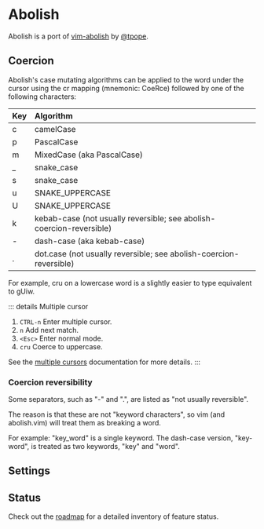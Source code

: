 # Abolish

Abolish is a port of [vim-abolish](https://github.com/tpope/vim-abolish) by [@tpope](https://x.com/tpope).

## Coercion

Abolish's case mutating algorithms can be applied to the word under the cursor using the cr mapping (mnemonic: CoeRce) followed by one of the following characters:

| Key       | Algorithm
| :-------- | :--------
| c         | camelCase
| p         | PascalCase
| m         | MixedCase (aka PascalCase)
| _         | snake_case
| s         | snake_case
| u         | SNAKE_UPPERCASE
| U         | SNAKE_UPPERCASE
| k         | kebab-case (not usually reversible; see abolish-coercion-reversible)
| -         | dash-case (aka kebab-case)
| .         | dot.case (not usually reversible; see abolish-coercion-reversible)

For example, cru on a lowercase word is a slightly easier to type equivalent to gUiw.

::: details Multiple cursor

1. `CTRL-n` Enter multiple cursor.
1. `n` Add next match.
1. `<Esc>` Enter normal mode.
1. `cru` Coerce to uppercase.

See the [multiple cursors](/plugins/multiple-cursors) documentation for more details.
:::

### Coercion reversibility

Some separators, such as "-" and ".", are listed as "not usually reversible".

The reason is that these are not "keyword characters", so vim (and abolish.vim) will treat them as breaking a word.

For example: "key_word" is a single keyword.  The dash-case version, "key-word", is treated as two keywords, "key" and "word".

## Settings

<!--@include:@/reusables/settings/abolish.md-->

## Status

<!--@include:@/reusables/status/abolish.md-->

Check out the [roadmap](/roadmap#abolish) for a detailed inventory of feature status.
